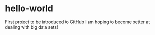 # hello-world
First project to be introduced to GitHub
I am hoping to become better at dealing with big data sets!
